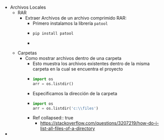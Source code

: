 - Archivos Locales
	- RAR
		- Extraer Archivos de un archivo comprimido RAR:
			- Primero instalamos la librería `patool`
			- ``` Python
			  pip install patool
			  ```
			- ``` Python
			  ```
	- Carpetas
		- Como mostrar archivos dentro de una carpeta
			- Esto muestra los archivos existentes dentro de la misma carpeta en la cual se encuentra el proyecto
			- ``` Python
			  import os
			  arr = os.listdir()
			  ```
			- Especificamos la dirección de la carpeta
			- ``` python
			  import os
			  arr = os.listdir('c:\\files')
			  ```
			- Ref
			  collapsed:: true
				- https://stackoverflow.com/questions/3207219/how-do-i-list-all-files-of-a-directory
-